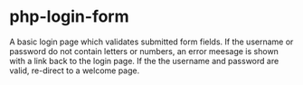 # php-login-form

A basic login page which validates submitted form fields. If the username or password do not contain letters or numbers, an error meesage is shown with a link back to the login page. If the the username and password are valid, re-direct to a welcome page.
